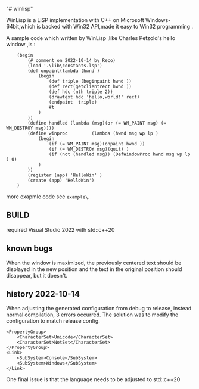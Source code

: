"# winlisp" 

WinLisp is a LISP implementation with C++ on Microsoft Windows-64bit,which is backed with Win32 API,made it easy to Win32 programming .

A sample code which written by WinLisp ,like Charles Petzold's hello window ,is :

        (begin
            (# comment on 2022-10-14 by Reco)
            (load '.\lib\constants.lsp')
            (def onpaint(lambda (hwnd )
                (begin
                    (def triple (beginpaint hwnd ))
                    (def rect(getclientrect hwnd ))
                    (def hdc (nth triple 2))
                    (drawtext hdc 'hello,world!' rect)         
                    (endpaint  triple)
                    #t
                )
            ))
            (define handled (lambda (msg)(or (= WM_PAINT msg) (= WM_DESTROY msg))))
            (define winproc         (lambda (hwnd msg wp lp )
                (begin
                    (if (= WM_PAINT msg)(onpaint hwnd ))
                    (if (= WM_DESTROY msg)(quit) )
                    (if (not (handled msg)) (DefWindowProc hwnd msg wp lp ) 0)
                )                
            ))
            (register (app) 'HelloWin' )
            (create (app) 'HelloWin')
        )

more exapmle code see `example\`.

## BUILD

required Visual Studio 2022 with  std::c++20 

## known bugs

When the window is maximized, the previously centered text should be displayed in the new position and the text in the original position should disappear, but it doesn't.

## history 2022-10-14

When adjusting the generated configuration from debug to release, instead normal compilation, 3 errors occurred. The solution was to modify the configuration to match release config.

    <PropertyGroup>
        <CharacterSet>Unicode</CharacterSet>
        <CharacterSet>NotSet</CharacterSet>
    </PropertyGroup>
    <Link>
        <SubSystem>Console</SubSystem>
        <SubSystem>Windows</SubSystem>
    </Link>

One final issue is that the language needs to be adjusted to std::c++20
